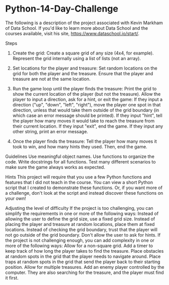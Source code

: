 # Python-14-Day-Challenge

The following is a description of the project associated with Kevin Markham of Data School. If you'd like to learn more about Data School and the courses available, visit his site, https://www.dataschool.io/start/. 

Steps
1. Create the grid:
  Create a square grid of any size (4x4, for example).
  Represent the grid internally using a list of lists (not an array).

2. Set locations for the player and treasure:
  Set random locations on the grid for both the player and the treasure.
  Ensure that the player and treasure are not at the same location.

3. Run the game loop until the player finds the treasure:
  Print the grid to show the current location of the player (but not the treasure).
  Allow the player to input a direction, ask for a hint, or exit the game:
    If they input a direction ("up", "down", "left", "right"), move the player one spot in that direction, unless that would take them outside of the grid boundary (in which case an error message should be printed).
    If they input "hint", tell the player how many moves it would take to reach the treasure from their current location.
    If they input "exit", end the game.
    If they input any other string, print an error message.

4. Once the player finds the treasure:
  Tell the player how many moves it took to win, and how many hints they used.
  Then, end the game.

Guidelines
  Use meaningful object names.
  Use functions to organize the code.
  Write docstrings for all functions.
  Test many different scenarios to make sure the game always works as expected.

Hints
This project will require that you use a few Python functions and features that I did not teach in the course. You can view a short Python script that I created to demonstrate these functions. Or, if you want more of a challenge, don't look at the script and instead discover these functions on your own!

Adjusting the level of difficulty
If the project is too challenging, you can simplify the requirements in one or more of the following ways:
  Instead of allowing the user to define the grid size, use a fixed grid size.
  Instead of placing the player and treasure at random locations, place them at fixed locations.
  Instead of checking the grid boundary, trust that the player will not go outside of the grid boundary.
  Don't allow the user to ask for hints.
If the project is not challenging enough, you can add complexity in one or more of the following ways:
  Allow for a non-square grid.
  Add a timer to keep track of how long the player takes to find the treasure.
  Place obstacles at random spots in the grid that the player needs to navigate around.
  Place traps at random spots in the grid that send the player back to their starting position.
  Allow for multiple treasures.
  Add an enemy player controlled by the computer. They are also searching for the treasure, and the player must find it first.
